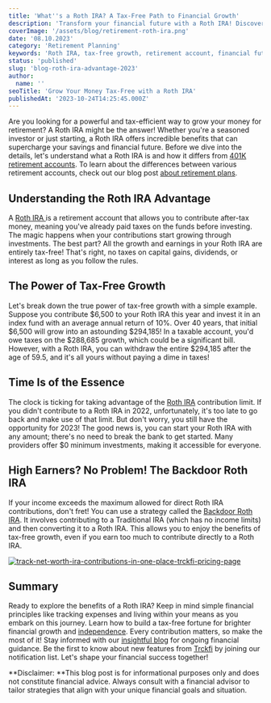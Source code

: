 ```yaml
---
title: 'What''s a Roth IRA? A Tax-Free Path to Financial Growth'
description: 'Transform your financial future with a Roth IRA! Discover tax-free growth, contribution limits, and a smart strategy for high-income earners.'
coverImage: '/assets/blog/retirement-roth-ira.png'
date: '08.10.2023'
category: 'Retirement Planning'
keywords: 'Roth IRA, tax-free growth, retirement account, financial future, contribution limits, high-income earners, Backdoor Roth IRA, retirement planning, tax-efficient, financial success, savings'
status: 'published'
slug: 'blog-roth-ira-advantage-2023'
author:
  name: ''
seoTitle: 'Grow Your Money Tax-Free with a Roth IRA'
publishedAt: '2023-10-24T14:25:45.000Z'
---
```


Are you looking for a powerful and tax-efficient way to grow your money for retirement? A Roth IRA might be the answer! Whether you're a seasoned investor or just starting, a Roth IRA offers incredible benefits that can supercharge your savings and financial future. Before we dive into the details, let's understand what a Roth IRA is and how it differs from [401K retirement accounts](smart-401k-retirement-guide). To learn about the differences between various retirement accounts, check out our blog post [about retirement plans](/blog/iras-401ks-retirement-planning).

## Understanding the Roth IRA Advantage

A [Roth IRA ](/blog/roth-401k-plans)is a retirement account that allows you to contribute after-tax money, meaning you've already paid taxes on the funds before investing. The magic happens when your contributions start growing through investments. The best part? All the growth and earnings in your Roth IRA are entirely tax-free! That's right, no taxes on capital gains, dividends, or interest as long as you follow the rules.

## The Power of Tax-Free Growth

Let's break down the true power of tax-free growth with a simple example. Suppose you contribute $6,500 to your Roth IRA this year and invest it in an index fund with an average annual return of 10%. Over 40 years, that initial $6,500 will grow into an astounding $294,185! In a taxable account, you'd owe taxes on the $288,685 growth, which could be a significant bill. However, with a Roth IRA, you can withdraw the entire $294,185 after the age of 59.5, and it's all yours without paying a dime in taxes!

## Time Is of the Essence

The clock is ticking for taking advantage of the [Roth IRA](/blog/roth-401k-plans) contribution limit. If you didn't contribute to a Roth IRA in 2022, unfortunately, it's too late to go back and make use of that limit. But don't worry, you still have the opportunity for 2023! The good news is, you can start your Roth IRA with any amount; there's no need to break the bank to get started. Many providers offer $0 minimum investments, making it accessible for everyone.

## High Earners? No Problem! The Backdoor Roth IRA

If your income exceeds the maximum allowed for direct Roth IRA contributions, don't fret! You can use a strategy called the [Backdoor Roth IRA](/blog/the-backdoor-roth-ira). It involves contributing to a Traditional IRA (which has no income limits) and then converting it to a Roth IRA. This allows you to enjoy the benefits of tax-free growth, even if you earn too much to contribute directly to a Roth IRA.

[![track-net-worth-ira-contributions-in-one-place-trckfi-pricing-page](/images/home--2--I3OD.png)](/pricing)

## Summary

Ready to explore the benefits of a Roth IRA? Keep in mind simple financial principles like tracking expenses and living within your means as you embark on this journey. Learn how to build a tax-free fortune for brighter financial growth and [independence](/blog/achieve-financial-independence-guide-to-freedom). Every contribution matters, so make the most of it! Stay informed with our [insightful blog](/blog) for ongoing financial guidance. Be the first to know about new features from [Trckfi](/) by joining our notification list. Let's shape your financial success together!

\*\*Disclaimer: \*\*This blog post is for informational purposes only and does not constitute financial advice. Always consult with a financial advisor to tailor strategies that align with your unique financial goals and situation.

